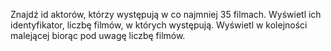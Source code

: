 Znajdź id aktorów, którzy występują w co najmniej 35 filmach. Wyświetl ich identyfikator, liczbę filmów, w których występują. Wyświetl w kolejności malejącej biorąc pod uwagę liczbę filmów.

